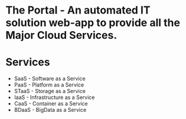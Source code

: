 # The Portal - An automated IT solution web-app to provide all the Major Cloud Services.

# Services 

- SaaS  -  Software as a Service
- PaaS  -  Platform as a Service
- STaaS -  Storage as a Service
- IaaS  -  Infrastructure as a Service
- CaaS  -  Container as a Service
- BDaaS -  BigData as a Service
